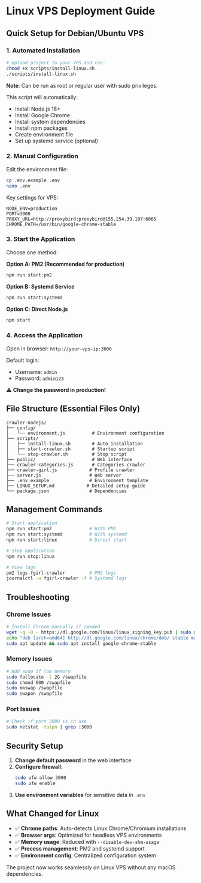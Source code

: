 # Linux VPS Deployment Guide

## Quick Setup for Debian/Ubuntu VPS

### 1. Automated Installation

```bash
# Upload project to your VPS and run:
chmod +x scripts/install-linux.sh
./scripts/install-linux.sh
```

**Note**: Can be run as root or regular user with sudo privileges.

This script will automatically:
- Install Node.js 18+
- Install Google Chrome
- Install system dependencies
- Install npm packages
- Create environment file
- Set up systemd service (optional)

### 2. Manual Configuration

Edit the environment file:
```bash
cp .env.example .env
nano .env
```

Key settings for VPS:
```env
NODE_ENV=production
PORT=3000
PROXY_URL=http://proxybird:proxybird@155.254.39.107:6065
CHROME_PATH=/usr/bin/google-chrome-stable
```

### 3. Start the Application

Choose one method:

**Option A: PM2 (Recommended for production)**
```bash
npm run start:pm2
```

**Option B: Systemd Service**
```bash
npm run start:systemd
```

**Option C: Direct Node.js**
```bash
npm start
```

### 4. Access the Application

Open in browser: `http://your-vps-ip:3000`

Default login:
- Username: `admin`
- Password: `admin123`

⚠️ **Change the password in production!**

## File Structure (Essential Files Only)

```
crawler-nodejs/
├── config/
│   └── environment.js          # Environment configuration
├── scripts/
│   ├── install-linux.sh        # Auto installation
│   ├── start-crawler.sh        # Startup script
│   └── stop-crawler.sh         # Stop script
├── public/                     # Web interface
├── crawler-categories.js       # Categories crawler
├── crawler-girl.js            # Profile crawler
├── server.js                  # Web server
├── .env.example               # Environment template
├── LINUX_SETUP.md            # Detailed setup guide
└── package.json               # Dependencies
```

## Management Commands

```bash
# Start application
npm run start:pm2              # With PM2
npm run start:systemd          # With systemd
npm run start:linux            # Direct start

# Stop application
npm run stop:linux

# View logs
pm2 logs fgirl-crawler         # PM2 logs
journalctl -u fgirl-crawler -f # Systemd logs
```

## Troubleshooting

### Chrome Issues
```bash
# Install Chrome manually if needed
wget -q -O - https://dl.google.com/linux/linux_signing_key.pub | sudo apt-key add -
echo "deb [arch=amd64] http://dl.google.com/linux/chrome/deb/ stable main" | sudo tee /etc/apt/sources.list.d/google-chrome.list
sudo apt update && sudo apt install google-chrome-stable
```

### Memory Issues
```bash
# Add swap if low memory
sudo fallocate -l 2G /swapfile
sudo chmod 600 /swapfile
sudo mkswap /swapfile
sudo swapon /swapfile
```

### Port Issues
```bash
# Check if port 3000 is in use
sudo netstat -tulpn | grep :3000
```

## Security Setup

1. **Change default password** in the web interface
2. **Configure firewall**:
   ```bash
   sudo ufw allow 3000
   sudo ufw enable
   ```
3. **Use environment variables** for sensitive data in `.env`

## What Changed for Linux

- ✅ **Chrome paths**: Auto-detects Linux Chrome/Chromium installations
- ✅ **Browser args**: Optimized for headless VPS environments
- ✅ **Memory usage**: Reduced with `--disable-dev-shm-usage`
- ✅ **Process management**: PM2 and systemd support
- ✅ **Environment config**: Centralized configuration system

The project now works seamlessly on Linux VPS without any macOS dependencies.
